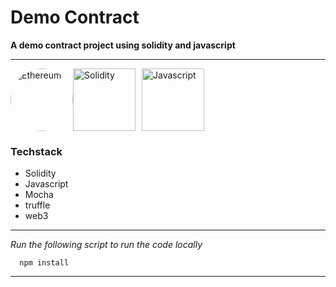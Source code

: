 # Demo Contract

**A demo contract project using solidity and javascript**

---

<img alt="Ethereum" src="https://encrypted-tbn0.gstatic.com/images?q=tbn:ANd9GcSDX8iyDjyEwOXCAkuFj0ip851Nh4Z7acb1NmRc2_VHxNyoQGhqI5GJDvtCdRpZhK9reUQ&usqp=CAU" height="100px" style="border-radius:300px"/><img alt="Solidity" src="https://encrypted-tbn0.gstatic.com/images?q=tbn:ANd9GcRHyHftudq7NXm3Oh0hQAGLOLafIHRD_vZC6Ub3rUAfklkArZuiEJDNHA30MtmkfTinnbc&usqp=CAU" height="100px" width="100px" margin-left="30px"/><img alt="Javascript" src="https://pluralsight2.imgix.net/paths/images/javascript-542e10ea6e.png" height="100px" width="100px" style="margin-left: 10px;"/>

### Techstack

- Solidity
- Javascript
- Mocha
- truffle
- web3

---

_Run the following script to run the code locally_

```
  npm install
```

---
